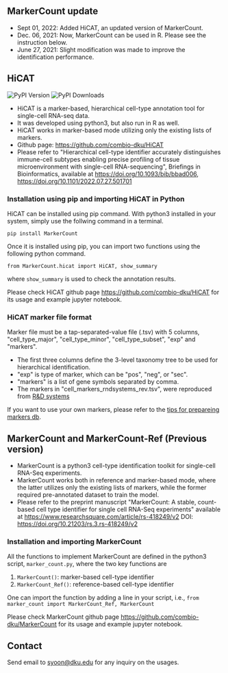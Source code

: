 ## MarkerCount update
- Sept 01, 2022: Added HiCAT, an updated version of MarkerCount.
- Dec. 06, 2021: Now, MarkerCount can be used in R. Please see the instruction below.
- June 27, 2021: Slight modification was made to improve the identification performance.


## HiCAT

![PyPI Version](https://img.shields.io/pypi/v/MarkerCount.svg)  ![PyPI Downloads](https://img.shields.io/pypi/dm/MarkerCount.svg)  

- HiCAT is a marker-based, hierarchical cell-type annotation tool for single-cell RNA-seq data.
- It was developed using python3, but also run in R as well.
- HiCAT works in marker-based mode utilizing only the existing lists of markers.
- Github page: https://github.com/combio-dku/HiCAT
- Please refer to "Hierarchical cell-type identifier accurately distinguishes immune-cell subtypes enabling precise profiling of tissue microenvironment with single-cell RNA-sequencing", Briefings in Bioinformatics, available at https://doi.org/10.1093/bib/bbad006,  https://doi.org/10.1101/2022.07.27.501701

### Installation using pip and importing HiCAT in Python

HiCAT can be installed using pip command. With python3 installed in your system, simply use the follwing command in a terminal.

`pip install MarkerCount`

Once it is installed using pip, you can import two functions using the following python command.

`from MarkerCount.hicat import HiCAT, show_summary`

where `show_summary` is used to check the annotation results.

Please check HiCAT github page https://github.com/combio-dku/HiCAT for its usage and example jupyter notebook. 

### HiCAT marker file format

Marker file must be a tap-separated-value file (.tsv) with 5 columns, "cell_type_major", "cell_type_minor", "cell_type_subset", "exp" and "markers".
- The first three columns define the 3-level taxonomy tree to be used for hierarchical identification.
- "exp" is type of marker, which can be "pos", "neg", or "sec".
- "markers" is a list of gene symbols separated by comma.
- The markers in "cell_markers_rndsystems_rev.tsv", were reproduced from [R&D systems](https://www.rndsystems.com/resources/cell-markers)

If you want to use your own markers, please refer to the [tips for prepareing markers db](https://github.com/combio-dku/HiCAT/blob/main/PreparingMarkersDB.md).

## MarkerCount and MarkerCount-Ref (Previous version)

- MarkerCount is a python3 cell-type identification toolkit for single-cell RNA-Seq experiments.
- MarkerCount works both in reference and marker-based mode, where the latter utilizes only the existing lists of markers, while the former required pre-annotated dataset to train the model. 
- Please refer to the preprint manuscript "MarkerCount: A stable, count-based cell type identifier for single cell RNA-Seq experiments" available at https://www.researchsquare.com/article/rs-418249/v2 DOI: https://doi.org/10.21203/rs.3.rs-418249/v2 

### Installation and importing MarkerCount

All the functions to implement MarkerCount are defined in the python3 script, `marker_count.py`, where the two key functions are 

1. `MarkerCount()`: marker-based cell-type identifier
1. `MarkerCount_Ref()`: reference-based cell-type identifier

One can import the function by adding a line in your script, i.e., `from marker_count import MarkerCount_Ref, MarkerCount`

Please check MarkerCount github page https://github.com/combio-dku/MarkerCount for its usage and example jupyter notebook. 

## Contact
Send email to syoon@dku.edu for any inquiry on the usages.

